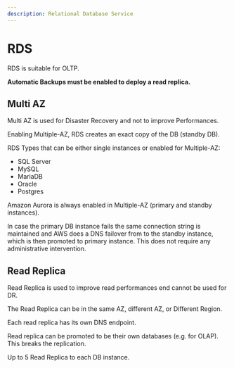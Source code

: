 ```yaml
---
description: Relational Database Service
---
```


# RDS

RDS is suitable for OLTP.&#x20;

**Automatic Backups must be enabled to deploy a read replica.**



## Multi AZ

Multi AZ is used for Disaster Recovery and not to improve Performances.

Enabling Multiple-AZ, RDS creates an exact copy of the DB (standby DB).



RDS Types that can be either single instances or enabled for Multiple-AZ:

* SQL Server
* MySQL
* MariaDB
* Oracle
* Postgres&#x20;

Amazon Aurora is always enabled in Multiple-AZ (primary and standby instances).



In case the primary DB instance fails  the same connection string is maintained and AWS does a DNS failover from to the standby instance, which is then promoted to primary instance. This does not require any administrative intervention.



## Read Replica&#x20;

Read Replica is used to improve read performances end cannot be used for DR.

The Read Replica can be in the same AZ, different AZ, or Different Region.

Each read replica has its own DNS endpoint.&#x20;

Read replica can be promoted to be their own databases (e.g. for OLAP). This breaks the replication.

Up to 5 Read Replica to each DB instance.

